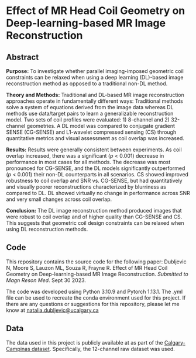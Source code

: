 # Effect of MR Head Coil Geometry on Deep-learning-based MR Image Reconstruction

## Abstract
**Purpose:** To investigate whether parallel imaging-imposed geometric coil constraints can be relaxed when using a deep learning (DL)-based image reconstruction method as opposed to a traditional non-DL method.

**Theory and Methods:** Traditional and DL-based MR image reconstruction approaches operate in fundamentally different ways: Traditional methods solve a system of equations derived from the image data whereas DL methods use data/target pairs to learn a generalizable reconstruction model. Two sets of coil profiles were evaluated: 1) 8-channel and 2) 32-channel geometries. A DL model was compared to conjugate gradient SENSE (CG-SENSE) and L1-wavelet compressed sensing (CS) through quantitative metrics and visual assessment as coil overlap was increased.

**Results:** Results were generally consistent between experiments. As coil overlap increased, there was a significant (*p* < 0.001) decrease in performance in most cases for all methods. The decrease was most pronounced for CG-SENSE, and the DL models significantly outperformed (*p* < 0.001) their non-DL counterparts in all scenarios. CS showed improved robustness to coil overlap and SNR vs. CG-SENSE, but had quantitatively and visually poorer reconstructions characterized by blurriness as compared to DL. DL showed virtually no change in performance across SNR and very small changes across coil overlap.

**Conclusion:** The DL image reconstruction method produced images that were robust to coil overlap and of higher quality than CG-SENSE and CS. This suggests that geometric coil design constraints can be relaxed when using DL reconstruction methods.

## Code
This repository contains the source code for the following paper: Dubljevic N, Moore S, Lauzon ML, Souza R, Frayne R. Effect of MR Head Coil Geometry on Deep-learning-based MR Image Reconstruction. *Submitted to Magn Reson Med*. Sept 30 2023.

The code was developed using Python 3.10.9 and Pytorch 1.13.1. The .yml file can be used to recreate the conda environment used for this project. If there are any questions or suggestions for this repository, please let me know at natalia.dubljevic@ucalgary.ca

## Data
The data used in this project is publicly available at as part of the [Calgary-Campinas dataset](https://sites.google.com/view/calgary-campinas-dataset/home). Specifically, the 12-channel raw dataset was used.


